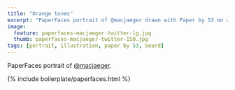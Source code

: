```yaml
---
title: "Orange tones"
excerpt: "PaperFaces portrait of @macjaeger drawn with Paper by 53 on an iPad."
image:   
  feature: paperfaces-macjaeger-twitter-lg.jpg
  thumb: paperfaces-macjaeger-twitter-150.jpg
tags: [portrait, illustration, paper by 53, beard]
---
```


PaperFaces portrait of [@macjaeger](http://twitter.com/macjaeger).

{% include boilerplate/paperfaces.html %}